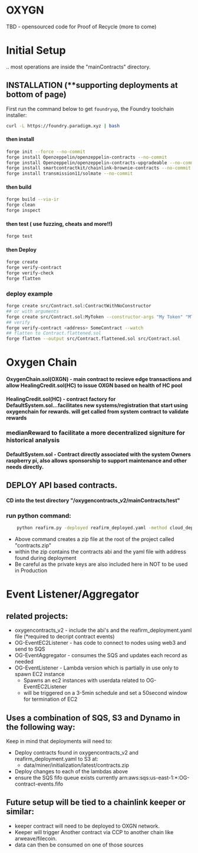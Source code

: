 # OXYGN
TBD - opensourced code for Proof of Recycle (more to come)


# Initial Setup
.. most operations are inside the "mainContracts" directory.
## INSTALLATION  (**supporting deployments at bottom of page)
First run the command below to get `foundryup`, the Foundry toolchain installer:

```sh
curl -L https://foundry.paradigm.xyz | bash
```
#### then install
```sh
forge init --force --no-commit
forge install Openzeppelin/openzeppelin-contracts --no-commit
forge install Openzeppelin/openzeppelin-contracts-upgradeable --no-commit
forge install smartcontractkit/chainlink-brownie-contracts --no-commit
forge install transmission11/solmate --no-commit
```
#### then build
```sh
forge build --via-ir
forge clean
forge inspect
```

#### then test ( use fuzzing, cheats and more!!)
```sh
forge test
```
#### then Deploy
```sh
forge create
forge verify-contract
forge verify-check
forge flatten
```
### deploy example
```sh
forge create src/Contract.sol:ContractWithNoConstructor
## or with arguments
forge create src/Contract.sol:MyToken --constructor-args "My Token" "MT"
## verify
forge verify-contract <address> SomeContract --watch
## flatten to Contract.flattened.sol
forge flatten --output src/Contract.flattened.sol src/Contract.sol
```

# Oxygen Chain

#### OxygenChain.sol(OXGN) - main contract to recieve edge transactions and allow HealingCredit.sol(HC) to issue OXGN based on health of HC pool

#### HealingCredit.sol(HC) - contract factory for DefaultSystem.sol...facilitates new systems/registration that start using oxygenchain for rewards. will get called from system contract to validate rewards
### medianReward to facilitate a more decentralized signiture for historical analysis
#### DefaultSystem.sol - Contract directly associated with the system Owners raspberry pi, also allows sponsorship to support maintenance and other needs directly.


## DEPLOY API based contracts.
#### CD into the test directory "/oxygencontracts_v2/mainContracts/test"
### run python command:
```sh
	python reafirm.py -deployed reafirm_deployed.yaml -method cloud_deploy
```
- Above command creates a zip file at the root of the project called "contracts.zip"
- within the zip contains the contracts abi and the yaml file with address found during deployment
- Be careful as the private keys are also included here in NOT to be used in Production

# Event Listener/Aggregator
## related projects:
- oxygencontracts_v2 - include the abi's and the reafirm_deployment.yaml file (*required to decript contract events)
- OG-EventEC2Listener - has code to connect to nodes using web3 and send to SQS
- OG-EventAggregator - consumes the SQS and updates each record as needed
- OG-EventListener - Lambda version which is partially in use only to spawn EC2 instance
    - Spawns an ec2 instances with userdata related to  OG-EventEC2Listener
    - will be triggered on a 3-5min schedule and set a 50second window for termination of EC2


## Uses a combination of SQS, S3 and Dynamo in the following way:
Keep in mind that deployments will need to:
- Deploy contracts found in oxygencontracts_v2 and reafirm_deployment.yaml to S3 at:
    - data/miner/initialization/latest/contracts.zip
- Deploy changes to each of the lambdas above
- ensure the SQS fifo queue exists currently arn:aws:sqs:us-east-1:*:OG-contract-events.fifo


## Future setup will be tied to a chainlink keeper or similar:
 - keeper contract will need to be deployed to OXGN network.
 - Keeper will trigger Another contract via CCP  to another chain like arweave/filecoin.
 - data can then be consumed on one of those sources

